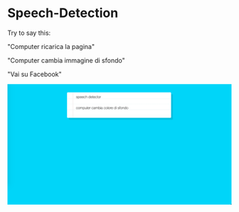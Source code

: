 # Speech-Detection

Try to say this:

"Computer ricarica la pagina" 

"Computer cambia immagine di sfondo"

"Vai su Facebook"


<img src="./speechDetector.png">
